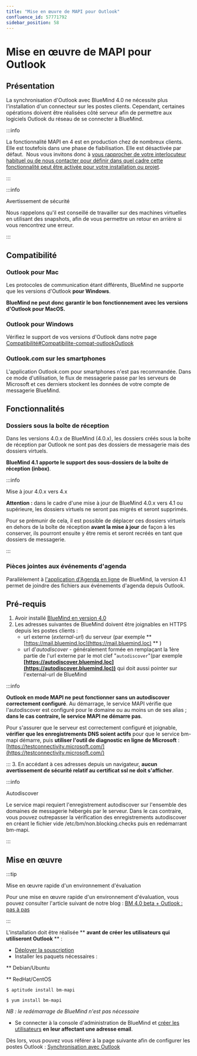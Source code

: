```yaml
---
title: "Mise en œuvre de MAPI pour Outlook"
confluence_id: 57771792
sidebar_position: 58
---
```

# Mise en œuvre de MAPI pour Outlook


## Présentation

La synchronisation d'Outlook avec BlueMind 4.0 ne nécessite plus l'installation d'un connecteur sur les postes clients. Cependant, certaines opérations doivent être réalisées côté serveur afin de permettre aux logiciels Outlook du réseau de se connecter à BlueMind.


:::info

La fonctionnalité MAPI en 4 est en production chez de nombreux clients. Elle est toutefois dans une phase de fiabilisation. Elle est désactivée par défaut.  Nous vous invitons donc à [vous rapprocher de votre interlocuteur habituel ou de nous contacter pour définir dans quel cadre cette fonctionnalité peut être activée pour votre installation ou projet](https://content.bluemind.net/decouvrez-bluemind-4-0).

:::


:::info

Avertissement de sécurité

Nous rappelons qu'il est conseillé de travailler sur des machines virtuelles en utilisant des snapshots, afin de vous permettre un retour en arrière si vous rencontrez une erreur.

:::

## Compatibilité

### Outlook pour Mac

Les protocoles de communication étant différents, BlueMind ne supporte que les versions d'Outlook **pour Windows**.

**BlueMind ne peut donc garantir le bon fonctionnement avec les versions d'Outlook pour MacOS.**

### Outlook pour Windows

Vérifiez le support de vos versions d'Outlook dans notre page [Compatibilité#Compatibilite-compat-outlookOutlook](https://forge.bluemind.net/confluence/display/LATEST/Compatibilite)

### Outlook.com sur les smartphones

L'application Outlook.com pour smartphones n'est pas recommandée. Dans ce mode d'utilisation, le flux de messagerie passe par les serveurs de Microsoft et ces derniers stockent les données de votre compte de messagerie BlueMind.

## Fonctionnalités

### Dossiers sous la boîte de réception

Dans les versions 4.0.x de BlueMind (4.0.x), les dossiers créés sous la boîte de réception par Outlook ne sont pas des dossiers de messagerie mais des dossiers virtuels.

**BlueMind 4.1 apporte le support des sous-dossiers de la boîte de réception (inbox)**.


:::info

Mise à jour 4.0.x vers 4.x

****Attention :**** dans le cadre d'une mise à jour de BlueMind 4.0.x vers 4.1 ou supérieure, les dossiers virtuels ne seront pas migrés et seront supprimés.

Pour se prémunir de cela, il est possible de déplacer ces dossiers virtuels en dehors de la boîte de réception **avant la mise à jour** de façon à les conserver, ils pourront ensuite y être remis et seront recréés en tant que dossiers de messagerie.

:::

### Pièces jointes aux événements d'agenda

Parallèlement à [l'application d'Agenda en ligne](/Guide_de_l_utilisateur/L_agenda/Les_événements/) de BlueMind, la version 4.1 permet de joindre des fichiers aux événements d'agenda depuis Outlook.

## Pré-requis

1. Avoir installé [BlueMind en version 4.0](https://download.bluemind.net/bm-download/4.0)
2. Les adresses suivantes de BlueMind doivent être joignables en HTTPS depuis les postes clients :
    - url externe (*external-url*) du serveur (par exemple **  [https://mail.bluemind.loc](https://mail.bluemind.loc)  ** )
    - url d'*autodiscover* - généralement formée en remplaçant la 1ère partie de l'url externe par le mot clef "`autodiscover`"(par exemple **[https://autodiscover.bluemind.loc](https://autodiscover.bluemind.loc))** qui doit aussi pointer sur l'external-url de BlueMind


:::info

**Outlook en mode MAPI ne peut fonctionner sans un autodiscover correctement configuré**. Au démarrage, le service MAPI vérifie que l'autodiscover est configuré pour le domaine ou au moins un de ses alias ; **dans le cas contraire, le service MAPI ne démarre pas**.

Pour s'assurer que le serveur est correctement configuré et joignable, **vérifier que les enregistrements DNS soient actifs** pour que le service bm-mapi démarre, puis **utiliser l'outil de diagnostic en ligne de Microsoft** : [https://testconnectivity.microsoft.com/](https://testconnectivity.microsoft.com/)

:::
3. En accédant à ces adresses depuis un navigateur, **aucun avertissement de sécurité relatif au certificat ssl ne doit s'afficher**.


:::info

Autodiscover

Le service mapi requiert l'enregistrement autodiscover sur l'ensemble des domaines de messagerie hébergés par le serveur. Dans le cas contraire, vous pouvez outrepasser la vérification des enregistrements autodiscover en créant le fichier vide /etc/bm/non.blocking.checks puis en redémarrant bm-mapi.

:::

## Mise en œuvre


:::tip

Mise en œuvre rapide d'un environnement d'évaluation

Pour une mise en œuvre rapide d'un environnement d'évaluation, vous pouvez consulter l'article suivant de notre blog : [BM 4.0 beta + Outlook : pas à pas](https://blog.bluemind.net/fr/bm-4-0-beta-outlook-pas-a-pas/)

:::

L'installation doit être réalisée ** **avant de créer les utilisateurs qui utiliseront Outlook** ** :

- [Déployer la souscription](/Guide_d_installation/Mise_en_œuvre_de_la_souscription/)
- Installer les paquets nécessaires :


**
Debian/Ubuntu


**
RedHat/CentOS


```
$ aptitude install bm-mapi
```


```
$ yum install bm-mapi
```


*NB : le redémarrage de BlueMind n'est pas nécessaire*

- Se connecter à la console d'administration de BlueMind et [créer les utilisateurs](/Guide_de_l_administrateur/Gestion_des_entités/Utilisateurs/) **en leur affectant une adresse email**.


Dès lors, vous pouvez vous référer à la page suivante afin de configurer les postes Outlook : [Synchronisation avec Outlook](/Guide_de_l_utilisateur/Configuration_des_clients_lourds/Synchronisation_avec_Outlook/)


